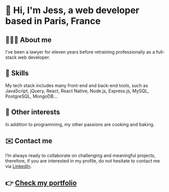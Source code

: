 # 👋 Hi, I'm Jess, a web developer based in Paris, France

## 👩🏽‍💻 About me
I've been a lawyer for eleven years before retraining professionally as a full-stack web developer.

## 🌱 Skills
My tech stack includes many front-end and back-end tools, such as JavaScript, jQuery, React, React Native, Node.js, Express.js, MySQL, PostgreSQL, MongoDB...

## 💞️ Other interests
In addition to programming, my other passions are cooking and baking.

## ✉️ Contact me
I’m always ready to collaborate on challenging and meaningful projects, therefore, if you are interested in my profile, do not hesitate to contact me via [LinkedIn](https://www.linkedin.com/in/jessica-elessa/).

## 👉 [Check my portfolio](https://jessica-elessa-portfolio.netlify.app/)
